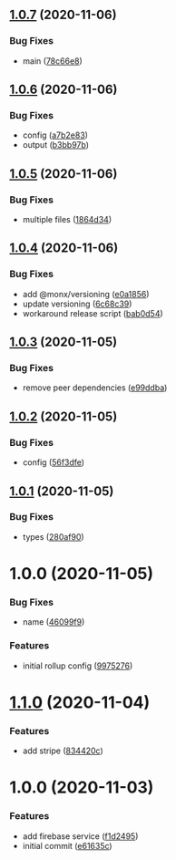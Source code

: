 ## [1.0.7](https://github.com/monx-dev/rollup-config/compare/v1.0.6...v1.0.7) (2020-11-06)


### Bug Fixes

* main ([78c66e8](https://github.com/monx-dev/rollup-config/commit/78c66e8a5cd091e6ac942abafb48de43aad63d1e))

## [1.0.6](https://github.com/monx-dev/rollup-config/compare/v1.0.5...v1.0.6) (2020-11-06)


### Bug Fixes

* config ([a7b2e83](https://github.com/monx-dev/rollup-config/commit/a7b2e83813b8fa3d63123cdfde64be93f3312bd8))
* output ([b3bb97b](https://github.com/monx-dev/rollup-config/commit/b3bb97b671974c7e813abb3f3717533329fabd90))

## [1.0.5](https://github.com/monx-dev/rollup-config/compare/v1.0.4...v1.0.5) (2020-11-06)


### Bug Fixes

* multiple files ([1864d34](https://github.com/monx-dev/rollup-config/commit/1864d34a05c944ff69903ed6715e9f2a46f863f4))

## [1.0.4](https://github.com/monx-dev/rollup-config/compare/v1.0.3...v1.0.4) (2020-11-06)


### Bug Fixes

* add @monx/versioning ([e0a1856](https://github.com/monx-dev/rollup-config/commit/e0a18565fc6d5a5b13ff0ea6d0f024f000099e89))
* update versioning ([6c68c39](https://github.com/monx-dev/rollup-config/commit/6c68c39cb5d103ec87ce208f1d5951f586e0e192))
* workaround release script ([bab0d54](https://github.com/monx-dev/rollup-config/commit/bab0d5440e5c664b5988724d946a3a3c9dba3c78))

## [1.0.3](https://github.com/monx-dev/rollup-config/compare/v1.0.2...v1.0.3) (2020-11-05)


### Bug Fixes

* remove peer dependencies ([e99ddba](https://github.com/monx-dev/rollup-config/commit/e99ddba0ff6f1e595619c5683b0b7c4d4df4770b))

## [1.0.2](https://github.com/monx-dev/rollup-config/compare/v1.0.1...v1.0.2) (2020-11-05)


### Bug Fixes

* config ([56f3dfe](https://github.com/monx-dev/rollup-config/commit/56f3dfe3380bb3b56cd6b1e1c2c5743863a039c0))

## [1.0.1](https://github.com/monx-dev/rollup-config/compare/v1.0.0...v1.0.1) (2020-11-05)


### Bug Fixes

* types ([280af90](https://github.com/monx-dev/rollup-config/commit/280af90683ea6f70518adf89ec417e504cd3818f))

# 1.0.0 (2020-11-05)


### Bug Fixes

* name ([46099f9](https://github.com/monx-dev/rollup-config/commit/46099f9ebecca27b259cb7665483d81b82d9f40a))


### Features

* initial rollup config ([9975276](https://github.com/monx-dev/rollup-config/commit/9975276032d3b10e4e2828bb4d57ddd118f01128))

# [1.1.0](https://github.com/monx-dev/default-services/compare/v1.0.0...v1.1.0) (2020-11-04)


### Features

* add stripe ([834420c](https://github.com/monx-dev/default-services/commit/834420c872bdb098cda119cb32f5e4ab691dd10f))

# 1.0.0 (2020-11-03)


### Features

* add firebase service ([f1d2495](https://github.com/monx-dev/default-services/commit/f1d2495cfb0f8c854b410c41f959ecf3e0e38173))
* initial commit ([e61635c](https://github.com/monx-dev/default-services/commit/e61635cabb8cfad77763be6db97a4539dfe9594e))
